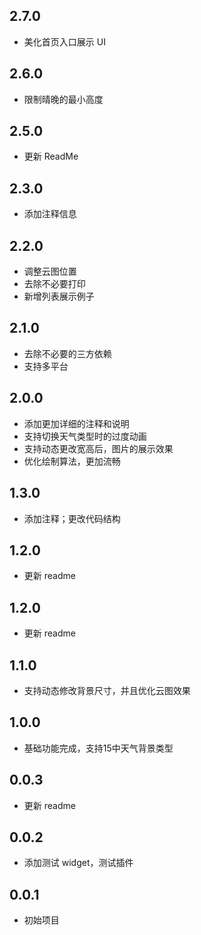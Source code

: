 ## 2.7.0

- 美化首页入口展示 UI

## 2.6.0

- 限制晴晚的最小高度

## 2.5.0

- 更新 ReadMe

## 2.3.0

- 添加注释信息

## 2.2.0

- 调整云图位置
- 去除不必要打印
- 新增列表展示例子

## 2.1.0

- 去除不必要的三方依赖
- 支持多平台

## 2.0.0

- 添加更加详细的注释和说明
- 支持切换天气类型时的过度动画
- 支持动态更改宽高后，图片的展示效果
- 优化绘制算法，更加流畅

## 1.3.0

- 添加注释；更改代码结构

## 1.2.0

- 更新 readme

## 1.2.0

- 更新 readme

## 1.1.0

- 支持动态修改背景尺寸，并且优化云图效果

## 1.0.0

- 基础功能完成，支持15中天气背景类型

## 0.0.3

- 更新 readme

## 0.0.2

- 添加测试 widget，测试插件

## 0.0.1

* 初始项目
